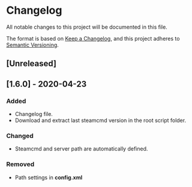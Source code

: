 # Changelog
All notable changes to this project will be documented in this file.

The format is based on [Keep a Changelog](https://keepachangelog.com/en/1.0.0/),
and this project adheres to [Semantic Versioning](https://semver.org/spec/v2.0.0.html).

## [Unreleased]

## [1.6.0] - 2020-04-23
### Added
- Changelog file.
- Download and extract last steamcmd version in the root script folder.

### Changed
- Steamcmd and server path are automatically defined.

### Removed
- Path settings in **config.xml**